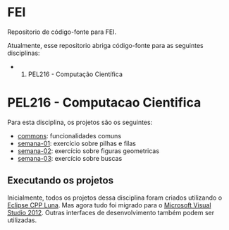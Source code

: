 # FEI

Repositorio de código-fonte para FEI.

Atualmente, esse repositorio abriga código-fonte para as seguintes disciplinas:

* 1. PEL216 - Computação Científica

# PEL216 - Computacao Cientifica

Para esta disciplina, os projetos são os seguintes:
* [commons](https://github.com/fvarrebola/fei/tree/master/pel216/commons): funcionalidades comuns
* [semana-01](https://github.com/fvarrebola/fei/tree/master/pel216/week1): exercício sobre pilhas e filas
* [semana-02](https://github.com/fvarrebola/fei/tree/master/pel216/week2): exercício sobre figuras geometricas
* [semana-03](https://github.com/fvarrebola/fei/tree/master/pel216/week3): exercício sobre buscas

## Executando os projetos

Inicialmente, todos os projetos dessa disciplina foram criados utilizando o [Eclipse CPP Luna](http://www.eclipse.org/downloads/). Mas agora tudo foi migrado para o [Microsoft Visual Studio 2012](http://www.visualstudio.com/).
Outras interfaces de desenvolvimento também podem ser utilizadas.